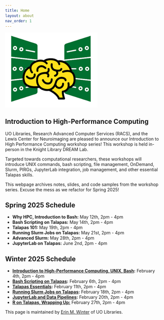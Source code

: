 ```yaml
---
title: Home
layout: about
nav_order: 1
---
```


<img src="./images/hpclogo.png" alt="drawing" width="300"/>

## Introduction to High-Performance Computing
UO Libraries, Research Advanced Computer Services (RACS), and the Lewis Center for Neuroimaging are pleased to announce our Introduction to High Performance Computing workshop series!
This workshop is held in-person in the Knight Library DREAM Lab.

Targeted towards computational researchers, these workshops will introduce UNIX commands, bash scripting, file management, OnDemand, Slurm, PIRGs, JupyterLab integration, job management, and other essential Talapas skills. 

This webpage archives notes, slides, and code samples from the workshop series. Excuse the mess as we refactor for Spring 2025!

## Spring 2025 Schedule
* **Why HPC, Introduction to Bash:** May 12th, 2pm - 4pm
* **Bash Scripting on Talapas:** May 14th, 2pm - 4pm
* **Talapas 101:** May 19th, 2pm - 4pm
* **Running Slurm Jobs on Talapas:** May 21st, 2pm - 4pm
* **Advanced Slurm:** May 28th, 2pm - 4pm
* **JupyterLab on Talapas:** June 2nd, 2pm - 4pm

## Winter 2025 Schedule
* **[Introduction to High-Performance Computing, UNIX, Bash](./bash/main.html):** February 4th, 2pm - 4pm
* **[Bash Scripting on Talapas](./talapas-scripting/main.html):** February 6th, 2pm - 4pm 
* **[Talapas Essentials](./talapas-essentials/main.html):** February 11th, 2pm - 4pm 
* **[Running Slurm Jobs on Talapas](./slurm/main.html):** February 18th, 2pm - 4pm 
* **[JupyterLab and Data Pipelines](./jupyterlab/main.html):** February 20th, 2pm - 4pm
* **[R on Talapas, Wrapping Up:](./r-talapas/main.html)** February 27th, 2pm - 4pm

This page is maintained by [Erin M. Winter](https://library.uoregon.edu/directory/winter) of UO Libraries.